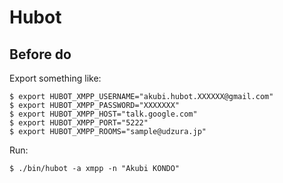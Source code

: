 # Hubot

## Before do

Export something like:

    $ export HUBOT_XMPP_USERNAME="akubi.hubot.XXXXXX@gmail.com"
    $ export HUBOT_XMPP_PASSWORD="XXXXXXX"
    $ export HUBOT_XMPP_HOST="talk.google.com"
    $ export HUBOT_XMPP_PORT="5222"
    $ export HUBOT_XMPP_ROOMS="sample@udzura.jp"

Run:

    $ ./bin/hubot -a xmpp -n "Akubi KONDO"
